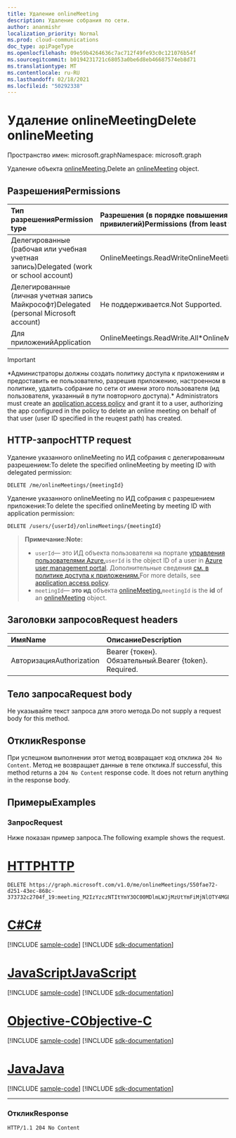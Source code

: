 ```yaml
---
title: Удаление onlineMeeting
description: Удаление собрания по сети.
author: ananmishr
localization_priority: Normal
ms.prod: cloud-communications
doc_type: apiPageType
ms.openlocfilehash: 09e59b4264636c7ac712f49fe93c0c121076b54f
ms.sourcegitcommit: b0194231721c68053a0be6d8eb46687574eb8d71
ms.translationtype: MT
ms.contentlocale: ru-RU
ms.lasthandoff: 02/18/2021
ms.locfileid: "50292338"
---
```

# <a name="delete-onlinemeeting"></a><span data-ttu-id="cb408-103">Удаление onlineMeeting</span><span class="sxs-lookup"><span data-stu-id="cb408-103">Delete onlineMeeting</span></span>

<span data-ttu-id="cb408-104">Пространство имен: microsoft.graph</span><span class="sxs-lookup"><span data-stu-id="cb408-104">Namespace: microsoft.graph</span></span>

<span data-ttu-id="cb408-105">Удаление объекта [onlineMeeting.](../resources/onlinemeeting.md)</span><span class="sxs-lookup"><span data-stu-id="cb408-105">Delete an [onlineMeeting](../resources/onlinemeeting.md) object.</span></span>

## <a name="permissions"></a><span data-ttu-id="cb408-106">Разрешения</span><span class="sxs-lookup"><span data-stu-id="cb408-106">Permissions</span></span>

| <span data-ttu-id="cb408-107">Тип разрешения</span><span class="sxs-lookup"><span data-stu-id="cb408-107">Permission type</span></span> | <span data-ttu-id="cb408-108">Разрешения (в порядке повышения привилегий)</span><span class="sxs-lookup"><span data-stu-id="cb408-108">Permissions (from least to most privileged)</span></span>                  |
| :-------------- | :----------------------------------------------------------- |
| <span data-ttu-id="cb408-109">Делегированные (рабочая или учебная учетная запись)</span><span class="sxs-lookup"><span data-stu-id="cb408-109">Delegated (work or school account)</span></span>     | <span data-ttu-id="cb408-110">OnlineMeetings.ReadWrite</span><span class="sxs-lookup"><span data-stu-id="cb408-110">OnlineMeetings.ReadWrite</span></span>              |
| <span data-ttu-id="cb408-111">Делегированные (личная учетная запись Майкрософт)</span><span class="sxs-lookup"><span data-stu-id="cb408-111">Delegated (personal Microsoft account)</span></span> | <span data-ttu-id="cb408-112">Не поддерживается.</span><span class="sxs-lookup"><span data-stu-id="cb408-112">Not Supported.</span></span>                         |
| <span data-ttu-id="cb408-113">Для приложений</span><span class="sxs-lookup"><span data-stu-id="cb408-113">Application</span></span>                            | <span data-ttu-id="cb408-114">OnlineMeetings.ReadWrite.All\*</span><span class="sxs-lookup"><span data-stu-id="cb408-114">OnlineMeetings.ReadWrite.All\*</span></span>          |

> [!IMPORTANT]
> <span data-ttu-id="cb408-115">\*Администраторы должны [](/graph/cloud-communication-online-meeting-application-access-policy) создать политику доступа к приложениям и предоставить ее пользователю, разрешив приложению, настроенном в политике, удалить собрание по сети от имени этого пользователя (ид пользователя, указанный в пути повторного доступа).</span><span class="sxs-lookup"><span data-stu-id="cb408-115">\* Administrators must create an [application access policy](/graph/cloud-communication-online-meeting-application-access-policy) and grant it to a user, authorizing the app configured in the policy to delete an online meeting on behalf of that user (user ID specified in the reuqest path) has created.</span></span>

## <a name="http-request"></a><span data-ttu-id="cb408-116">HTTP-запрос</span><span class="sxs-lookup"><span data-stu-id="cb408-116">HTTP request</span></span>
<span data-ttu-id="cb408-117">Удаление указанного onlineMeeting по ИД собрания с делегированным разрешением:</span><span class="sxs-lookup"><span data-stu-id="cb408-117">To delete the specified onlineMeeting by meeting ID with delegated permission:</span></span>
<!-- { "blockType": "ignored" } -->
```http
DELETE /me/onlineMeetings/{meetingId}
```

<span data-ttu-id="cb408-118">Удаление указанного onlineMeeting по ИД собрания с разрешением приложения:</span><span class="sxs-lookup"><span data-stu-id="cb408-118">To delete the specified onlineMeeting by meeting ID with application permission:</span></span>
<!-- { "blockType": "ignored" } -->
```http
DELETE /users/{userId}/onlineMeetings/{meetingId}
```
> <span data-ttu-id="cb408-119">**Примечание:**</span><span class="sxs-lookup"><span data-stu-id="cb408-119">**Note:**</span></span>
> - <span data-ttu-id="cb408-120">`userId`— это ИД объекта пользователя на портале [управления пользователями Azure.](https://portal.azure.com/#blade/Microsoft_AAD_IAM/UsersManagementMenuBlade)</span><span class="sxs-lookup"><span data-stu-id="cb408-120">`userId` is the object ID of a user in [Azure user management portal](https://portal.azure.com/#blade/Microsoft_AAD_IAM/UsersManagementMenuBlade).</span></span> <span data-ttu-id="cb408-121">Дополнительные сведения [см. в политике доступа к приложениям.](/graph/cloud-communication-online-meeting-application-access-policy)</span><span class="sxs-lookup"><span data-stu-id="cb408-121">For more details, see [application access policy](/graph/cloud-communication-online-meeting-application-access-policy).</span></span>
> - <span data-ttu-id="cb408-122">`meetingId`— **это ид** объекта [onlineMeeting.](../resources/onlinemeeting.md)</span><span class="sxs-lookup"><span data-stu-id="cb408-122">`meetingId` is the **id** of an [onlineMeeting](../resources/onlinemeeting.md) object.</span></span>

## <a name="request-headers"></a><span data-ttu-id="cb408-123">Заголовки запросов</span><span class="sxs-lookup"><span data-stu-id="cb408-123">Request headers</span></span>
| <span data-ttu-id="cb408-124">Имя</span><span class="sxs-lookup"><span data-stu-id="cb408-124">Name</span></span>          | <span data-ttu-id="cb408-125">Описание</span><span class="sxs-lookup"><span data-stu-id="cb408-125">Description</span></span>               |
|:--------------|:--------------------------|
| <span data-ttu-id="cb408-126">Авторизация</span><span class="sxs-lookup"><span data-stu-id="cb408-126">Authorization</span></span> | <span data-ttu-id="cb408-p102">Bearer {токен}. Обязательный.</span><span class="sxs-lookup"><span data-stu-id="cb408-p102">Bearer {token}. Required.</span></span> |

## <a name="request-body"></a><span data-ttu-id="cb408-129">Тело запроса</span><span class="sxs-lookup"><span data-stu-id="cb408-129">Request body</span></span>
<span data-ttu-id="cb408-130">Не указывайте текст запроса для этого метода.</span><span class="sxs-lookup"><span data-stu-id="cb408-130">Do not supply a request body for this method.</span></span>

## <a name="response"></a><span data-ttu-id="cb408-131">Отклик</span><span class="sxs-lookup"><span data-stu-id="cb408-131">Response</span></span>
<span data-ttu-id="cb408-p103">При успешном выполнении этот метод возвращает код отклика `204 No Content`. Метод не возвращает данные в теле отклика.</span><span class="sxs-lookup"><span data-stu-id="cb408-p103">If successful, this method returns a `204 No Content` response code. It does not return anything in the response body.</span></span>

## <a name="examples"></a><span data-ttu-id="cb408-134">Примеры</span><span class="sxs-lookup"><span data-stu-id="cb408-134">Examples</span></span>

### <a name="request"></a><span data-ttu-id="cb408-135">Запрос</span><span class="sxs-lookup"><span data-stu-id="cb408-135">Request</span></span>
<span data-ttu-id="cb408-136">Ниже показан пример запроса.</span><span class="sxs-lookup"><span data-stu-id="cb408-136">The following example shows the request.</span></span>


# <a name="http"></a>[<span data-ttu-id="cb408-137">HTTP</span><span class="sxs-lookup"><span data-stu-id="cb408-137">HTTP</span></span>](#tab/http)
<!-- {
  "blockType": "request",
  "name": "delete-call"
}-->
```http
DELETE https://graph.microsoft.com/v1.0/me/onlineMeetings/550fae72-d251-43ec-868c-373732c2704f_19:meeting_M2IzYzczNTItYmY3OC00MDlmLWJjMzUtYmFiMjNlOTY4MGEz@thread.skype
```
# <a name="c"></a>[<span data-ttu-id="cb408-138">C#</span><span class="sxs-lookup"><span data-stu-id="cb408-138">C#</span></span>](#tab/csharp)
[!INCLUDE [sample-code](../includes/snippets/csharp/delete-call-csharp-snippets.md)]
[!INCLUDE [sdk-documentation](../includes/snippets/snippets-sdk-documentation-link.md)]

# <a name="javascript"></a>[<span data-ttu-id="cb408-139">JavaScript</span><span class="sxs-lookup"><span data-stu-id="cb408-139">JavaScript</span></span>](#tab/javascript)
[!INCLUDE [sample-code](../includes/snippets/javascript/delete-call-javascript-snippets.md)]
[!INCLUDE [sdk-documentation](../includes/snippets/snippets-sdk-documentation-link.md)]

# <a name="objective-c"></a>[<span data-ttu-id="cb408-140">Objective-C</span><span class="sxs-lookup"><span data-stu-id="cb408-140">Objective-C</span></span>](#tab/objc)
[!INCLUDE [sample-code](../includes/snippets/objc/delete-call-objc-snippets.md)]
[!INCLUDE [sdk-documentation](../includes/snippets/snippets-sdk-documentation-link.md)]

# <a name="java"></a>[<span data-ttu-id="cb408-141">Java</span><span class="sxs-lookup"><span data-stu-id="cb408-141">Java</span></span>](#tab/java)
[!INCLUDE [sample-code](../includes/snippets/java/delete-call-java-snippets.md)]
[!INCLUDE [sdk-documentation](../includes/snippets/snippets-sdk-documentation-link.md)]

---


### <a name="response"></a><span data-ttu-id="cb408-142">Отклик</span><span class="sxs-lookup"><span data-stu-id="cb408-142">Response</span></span>

<!-- {
  "blockType": "response",
  "truncated": true
} -->

```http
HTTP/1.1 204 No Content
```

<!-- uuid: 8fcb5dbc-d5aa-4681-8e31-b001d5168d79
2015-10-25 14:57:30 UTC -->
<!--
{
  "type": "#page.annotation",
  "description": "Delete call",
  "keywords": "",
  "section": "documentation",
  "tocPath": "",
  "suppressions": [
  ]
}
-->

